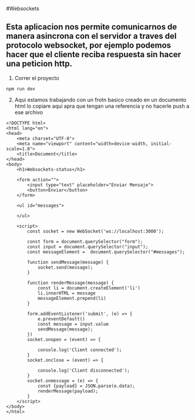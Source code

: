 #Websockets

## Esta aplicacion nos permite  comunicarnos de manera asincrona con el servidor a traves del protocolo websocket, por ejemplo podemos hacer que el cliente reciba respuesta sin hacer una peticion http.

1. Correr el proyecto
```
npm run dev
```
2. Aqui estamos trabajando con un frotn basico creado en un documento html lo copiare aqui apra que tengan una referencia y no hacerle push a ese archivo

```
<!DOCTYPE html>
<html lang="en">
<head>
    <meta charset="UTF-8">
    <meta name="viewport" content="width=device-width, initial-scale=1.0">
    <title>Document</title>
</head>
<body>
    <h1>Websockets-status</h1>

    <form action="">
        <input type="text" placeholder="Enviar Mensaje">
        <button>Enviar</button>
    </form>

    <ul id="messages">

    </ul>

    <script>
        const socket = new WebSocket('ws://localhost:3000');

        const form = document.querySelector("form");
        const input = document.querySelector("input");
        const messageElement =  document.querySelector("#messages");

        function sendMessage(message) {
            socket.send(message);
        }

        function renderMessage(message) {
            const li = document.createElement('li')
            li.innerHTML = message
            messageElement.prepend(li)
        }

        form.addEventListener('submit', (e) => {
            e.preventDefault()
            const message = input.value
            sendMessage(message);
        })
        socket.onopen = (event) => {
            
            console.log('Client connected');
        }
        socket.onclose = (event) => {
            
            console.log('Client disconnected');
        }
        socket.onmessage = (e) => {
            const {payload} = JSON.parse(e.data);
            renderMessage(payload);
        }
    </script>
</body>
</html>
```

